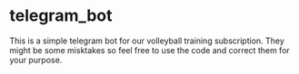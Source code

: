 # telegram_bot
This is a simple telegram bot for our volleyball training subscription. They might be some misktakes so feel free to use the code and correct them for your purpose. 
